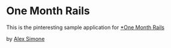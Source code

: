 # One Month Rails

This is the pinteresting sample application for
[*One Month Rails](http://bonedaq.com)

by [Alex Simone](http://bonedaq.com)